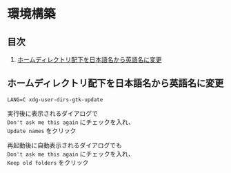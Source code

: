 # 環境構築


## 目次

1. [ホームディレクトリ配下を日本語名から英語名に変更](#changeLangOnHome)


## <a id="changeLangOnHome"></a> ホームディレクトリ配下を日本語名から英語名に変更

```shell
LANG=C xdg-user-dirs-gtk-update
```

実行後に表示されるダイアログで  
`Don't ask me this again` にチェックを入れ、  
`Update names` をクリック

再起動後に自動表示されるダイアログでも  
`Don't ask me this again` にチェックを入れ、  
`Keep old folders` をクリック

